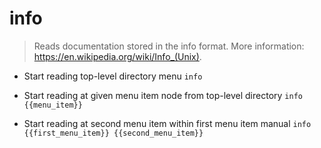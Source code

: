 # info
> Reads documentation stored in the info format.
> More information: <https://en.wikipedia.org/wiki/Info_(Unix)>.

- Start reading top-level directory menu
`info`

- Start reading at given menu item node from top-level directory
`info {{menu_item}}`

- Start reading at second menu item within first menu item manual
`info {{first_menu_item}} {{second_menu_item}}`
